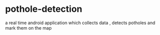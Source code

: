 # pothole-detection
a real time android application which collects data , detects potholes and mark them on the map

